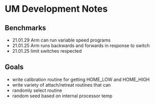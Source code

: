 # UM Development Notes

## Benchmarks
* 21.01.29 Arm can run variable speed programs
* 21.01.25 Arm runs backwards and forwards in response to switch
* 21.01.25 limit switches respected 

## Goals
* write calibration routine for getting HOME_LOW and HOME_HIGH
* write variety of attach/retreat routines that can
* randomly select routine
* random seed based on internal processor temp

